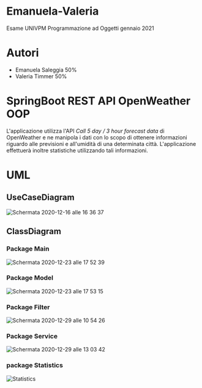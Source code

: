 # Emanuela-Valeria
Esame UNIVPM Programmazione ad Oggetti gennaio 2021

# Autori 
- Emanuela Saleggia 50%
- Valeria Timmer 50%

# SpringBoot REST API OpenWeather OOP
 L'applicazione utilizza l'API *Call 5 day / 3 hour forecast data* di OpenWeather
 e ne manipola i dati con lo scopo di ottenere informazioni riguardo alle previsioni
 e all'umidità di una determinata città. L'applicazione effettuerà inoltre statistiche
 utilizzando tali informazioni. 

# UML

## UseCaseDiagram
![Schermata 2020-12-16 alle 16 36 37](https://user-images.githubusercontent.com/75066505/102387556-cfface00-3fd0-11eb-830d-dce24ca7ded2.png)

## ClassDiagram

### Package Main
![Schermata 2020-12-23 alle 17 52 39](https://user-images.githubusercontent.com/75066505/103020235-57ec5500-4548-11eb-8c4c-8a45fec021eb.png)

### Package Model
![Schermata 2020-12-23 alle 17 53 15](https://user-images.githubusercontent.com/75066505/103020437-ab5ea300-4548-11eb-9f12-024db0a67abb.png)

### Package Filter
![Schermata 2020-12-29 alle 10 54 26](https://user-images.githubusercontent.com/75066505/103275387-5ac1cc80-49c4-11eb-91cf-b7978c957094.png)

### Package Service
![Schermata 2020-12-29 alle 13 03 42](https://user-images.githubusercontent.com/75066505/103282543-6ae2a780-49d6-11eb-87aa-2652c1d23b5e.png)

### package Statistics
![Statistics](https://user-images.githubusercontent.com/75066510/103288091-64f3c300-49e4-11eb-93ec-eff142a015f9.png)
